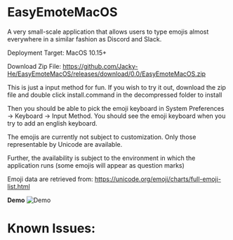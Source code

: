 # EasyEmoteMacOS
A very small-scale application that allows users to type emojis almost everywhere in a similar fashion as Discord and Slack. 

Deployment Target: MacOS 10.15+

Download Zip File: https://github.com/Jacky-He/EasyEmoteMacOS/releases/download/0.0/EasyEmoteMacOS.zip

This is just a input method for fun. If you wish to try it out, download the zip file and double click install.command in the decompressed folder to install

Then you should be able to pick the emoji keyboard in System Preferences -> Keyboard -> Input Method. You should see the emoji keyboard when you try to add an english keyboard.

The emojis are currently not subject to customization. Only those representable by Unicode are available. 

Further, the availability is subject to the environment in which the application runs (some emojis will appear as question marks)

Emoji data are retrieved from: https://unicode.org/emoji/charts/full-emoji-list.html

**Demo**
![Demo](https://user-images.githubusercontent.com/39445499/103433088-f9168380-4bb8-11eb-990c-f9140c522ecb.gif)

# Known Issues:
